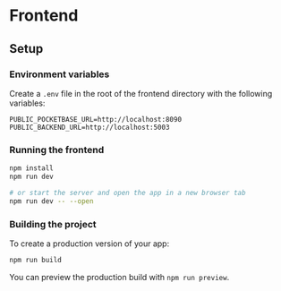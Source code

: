 # Frontend

## Setup

### Environment variables

Create a `.env` file in the root of the frontend directory with the following variables:

```
PUBLIC_POCKETBASE_URL=http://localhost:8090
PUBLIC_BACKEND_URL=http://localhost:5003
```

### Running the frontend

```bash
npm install
npm run dev

# or start the server and open the app in a new browser tab
npm run dev -- --open
```

### Building the project

To create a production version of your app:

```bash
npm run build
```

You can preview the production build with `npm run preview`.